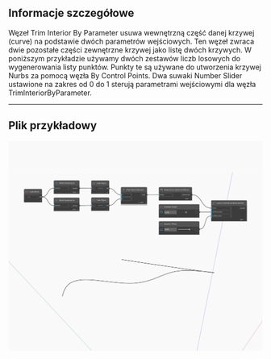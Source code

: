 ## Informacje szczegółowe
Węzeł Trim Interior By Parameter usuwa wewnętrzną część danej krzywej (curve) na podstawie dwóch parametrów wejściowych. Ten węzeł zwraca dwie pozostałe części zewnętrzne krzywej jako listę dwóch krzywych. W poniższym przykładzie używamy dwóch zestawów liczb losowych do wygenerowania listy punktów. Punkty te są używane do utworzenia krzywej Nurbs za pomocą węzła By Control Points. Dwa suwaki Number Slider ustawione na zakres od 0 do 1 sterują parametrami wejściowymi dla węzła TrimInteriorByParameter.
___
## Plik przykładowy

![TrimInteriorByParameter](./Autodesk.DesignScript.Geometry.Curve.TrimInteriorByParameter_img.jpg)

